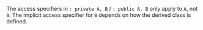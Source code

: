 The access specifiers in `: private A, B` /  `: public A, B` only apply to `A`, not `B`. The implicit access specifier for `B` depends on how the derived class is defined.